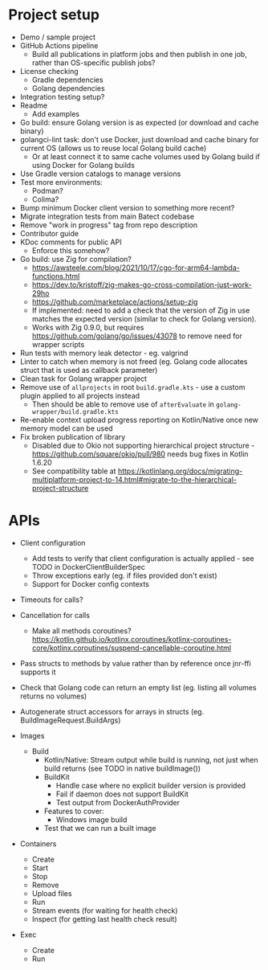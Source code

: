 # Project setup

* Demo / sample project
* GitHub Actions pipeline
  * Build all publications in platform jobs and then publish in one job, rather than OS-specific publish jobs?
* License checking
  * Gradle dependencies
  * Golang dependencies
* Integration testing setup?
* Readme
  * Add examples
* Go build: ensure Golang version is as expected (or download and cache binary)
* golangci-lint task: don't use Docker, just download and cache binary for current OS (allows us to reuse local Golang build cache)
  * Or at least connect it to same cache volumes used by Golang build if using Docker for Golang builds
* Use Gradle version catalogs to manage versions
* Test more environments:
  * Podman?
  * Colima?
* Bump minimum Docker client version to something more recent?
* Migrate integration tests from main Batect codebase
* Remove "work in progress" tag from repo description
* Contributor guide
* KDoc comments for public API
  * Enforce this somehow?
* Go build: use Zig for compilation?
  * https://awsteele.com/blog/2021/10/17/cgo-for-arm64-lambda-functions.html
  * https://dev.to/kristoff/zig-makes-go-cross-compilation-just-work-29ho
  * https://github.com/marketplace/actions/setup-zig
  * If implemented: need to add a check that the version of Zig in use matches the expected version (similar to check for Golang version).
  * Works with Zig 0.9.0, but requires https://github.com/golang/go/issues/43078 to remove need for wrapper scripts
* Run tests with memory leak detector - eg. valgrind
* Linter to catch when memory is not freed (eg. Golang code allocates struct that is used as callback parameter)
* Clean task for Golang wrapper project
* Remove use of `allprojects` in root `build.gradle.kts` - use a custom plugin applied to all projects instead
  * Then should be able to remove use of `afterEvaluate` in `golang-wrapper/build.gradle.kts`
* Re-enable context upload progress reporting on Kotlin/Native once new memory model can be used
* Fix broken publication of library
  * Disabled due to Okio not supporting hierarchical project structure - https://github.com/square/okio/pull/980 needs bug fixes in Kotlin 1.6.20
  * See compatibility table at https://kotlinlang.org/docs/migrating-multiplatform-project-to-14.html#migrate-to-the-hierarchical-project-structure

# APIs

* Client configuration
  * Add tests to verify that client configuration is actually applied - see TODO in DockerClientBuilderSpec
  * Throw exceptions early (eg. if files provided don't exist)
  * Support for Docker config contexts
* Timeouts for calls?
* Cancellation for calls
  * Make all methods coroutines? https://kotlin.github.io/kotlinx.coroutines/kotlinx-coroutines-core/kotlinx.coroutines/suspend-cancellable-coroutine.html
* Pass structs to methods by value rather than by reference once jnr-ffi supports it

* Check that Golang code can return an empty list (eg. listing all volumes returns no volumes)
* Autogenerate struct accessors for arrays in structs (eg. BuildImageRequest.BuildArgs)

* Images
  * Build
    * Kotlin/Native: Stream output while build is running, not just when build returns (see TODO in native buildImage())
    * BuildKit
      * Handle case where no explicit builder version is provided
      * Fail if daemon does not support BuildKit
      * Test output from DockerAuthProvider
    * Features to cover:
      * Windows image build
    * Test that we can run a built image
* Containers
  * Create
  * Start
  * Stop
  * Remove
  * Upload files
  * Run
  * Stream events (for waiting for health check)
  * Inspect (for getting last health check result)
* Exec
  * Create
  * Run

